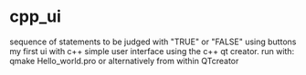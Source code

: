 # cpp_ui
sequence of statements to be judged with "TRUE" or "FALSE" using buttons
my first ui with c++
simple user interface using the c++ qt creator. run with:
qmake Hello_world.pro
or alternatively from within QTcreator
